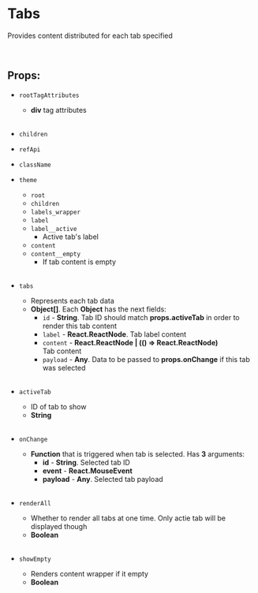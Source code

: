 # Tabs

Provides content distributed for each tab specified<br />

<br />

## Props:

- `rootTagAttributes`
    - **div** tag attributes<br /><br />

- `children`

- `refApi`

- `className`

- `theme`
    - `root`
    - `children`
    - `labels_wrapper`
    - `label`
    - `label__active`
        - Active tab's label
    - `content`
    - `content__empty`
        - If tab content is empty<br /><br />

- `tabs`
    - Represents each tab data
    - **Object[]**. Each **Object** has the next fields:
        - `id` - **String**. Tab ID should match **props.activeTab** in order to render this tab content
        - `label` - **React.ReactNode**. Tab label content
        - `content` - **React.ReactNode | (() => React.ReactNode)**<br />
            Tab content
        - `payload` - **Any**. Data to be passed to **props.onChange** if this tab was selected<br /><br />

- `activeTab`
    - ID of tab to show
    - **String**<br /><br />

- `onChange`
    - **Function** that is triggered when tab is selected. Has **3** arguments:
        - **id** - **String**. Selected tab ID
        - **event** - **React.MouseEvent**
        - **payload** - **Any**. Selected tab payload<br /><br />

- `renderAll`
    - Whether to render all tabs at one time. Only actie tab will be displayed though
    - **Boolean**<br /><br />

- `showEmpty`
    - Renders content wrapper if it empty
    - **Boolean**